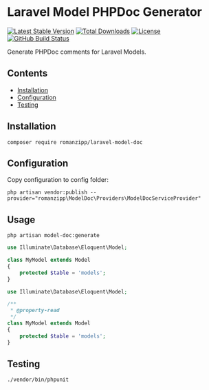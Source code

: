 # Laravel Model PHPDoc Generator

[![Latest Stable Version](https://img.shields.io/packagist/v/romanzipp/Laravel-Model-Doc.svg?style=flat-square)](https://packagist.org/packages/romanzipp/laravel-model-doc)
[![Total Downloads](https://img.shields.io/packagist/dt/romanzipp/Laravel-Model-Doc.svg?style=flat-square)](https://packagist.org/packages/romanzipp/laravel-model-doc)
[![License](https://img.shields.io/packagist/l/romanzipp/Laravel-Model-Doc.svg?style=flat-square)](https://packagist.org/packages/romanzipp/laravel-model-doc)
[![GitHub Build Status](https://img.shields.io/github/workflow/status/romanzipp/Laravel-Model-Doc/Tests?style=flat-square)](https://github.com/romanzipp/Laravel-Model-Doc/actions)

Generate PHPDoc comments for Laravel Models.

## Contents

- [Installation](#installation)
- [Configuration](#configuration)
- [Testing](#testing)

## Installation

```
composer require romanzipp/laravel-model-doc
```

## Configuration

Copy configuration to config folder:

```
php artisan vendor:publish --provider="romanzipp\ModelDoc\Providers\ModelDocServiceProvider"
```

## Usage

```
php artisan model-doc:generate
```


```php
use Illuminate\Database\Eloquent\Model;

class MyModel extends Model
{
    protected $table = 'models';
}
```

```php
use Illuminate\Database\Eloquent\Model;

/**
 * @property-read 
 */
class MyModel extends Model
{
    protected $table = 'models';
}
```

## Testing

```
./vendor/bin/phpunit
```
